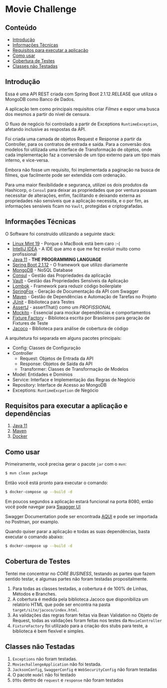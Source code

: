 # Movie Challenge

## Conteúdo

- [Introdução](#introdução)
- [Informações Técnicas](#informações-técnicas)
- [Requisitos para executar a aplicação](#requisitos-para-executar-a-aplicação-e-dependências)
- [Como usar](#como-usar)
- [Cobertura de Testes](#cobertura-de-testes)
- [Classes não Testadas](#classes-não-testadas)

## Introdução

Essa é uma API REST criada com Spring Boot 2.1.12.RELEASE que utiliza o MongoDB como Banco de Dados.

A aplicação tem como principais requisitos criar *Filmes* e expor uma busca dos mesmos a partir do nível de censura.

O fluxo de negócio foi controlado a partir de Exceptions `RuntimeException`, afetando inclusive as respostas da API.

Foi criada uma camada de objetos Request e Response a partir da Controller, para os contratos de entrada e saída. Para a conversão dos modelos foi utilizada uma interface de Transformação de objetos, onde cada implementação faz a conversão de um tipo externo para um tipo mais interno, e vice-versa.

Embora não fosse um requisito, foi implementada a paginação na busca de filmes, que facilmente pode ser extendida com ordenação.

Para uma maior flexibilidade e segurança, utilizei os dois produtos da Hashicorp, o `Consul` para deixar as propriedades que por ventura possam necessitar de alterações, enfim, facilitando e deixando externa as propriedades não sensíveis que a aplicação necessita, e o por fim, as informações sensíveis ficam no `Vault`, protegidas e criptografadas.

## Informações Técnicas

O Software foi construído utilizando a seguinte stack:
- [Linux Mint 19](https://www.linuxmint.com/) - Porque o MacBook está bem caro :-(
- [IntelliJ IDEA](https://www.jetbrains.com/idea/) - A IDE que amo e que me fez evoluir muito como profissional
- [Java 11](https://www.java.com/pt_BR/) - **THE PROGRAMMING LANGUAGE**
- [Spring Boot 2.1.12](http://spring.io/projects/spring-boot) - O framework que utilizo diariamente
- [MongoDB](https://www.mongodb.com/) - NoSQL Database
- [Consul](https://www.consul.io/) - Gestão das Propriedades da aplicação
- [Vault]() - Gestão das Propriedades Sensíveis da Aplicação
- [Lombok](https://projectlombok.org/) - Framework para reduzir código boilerplate
- [SpringFox](http://springfox.github.io/springfox/) - Geração de Documentação da API com Swagger
- [Maven](https://maven.apache.org/) - Gestão de Dependências e Automação de Tarefas no Projeto
- [JUnit](https://junit.org/) - Bibilioteca para Testes
- [AssertJ](http://joel-costigliola.github.io/assertj/) - assertThat() como um *PROFISSIONAL*
- [Mockito](https://site.mockito.org/) - Essencial para mockar dependências e comportamentos
- [Fixture Factory](https://github.com/six2six/fixture-factory) - Biblioteca escrita por Brasileiros para geração de Fixtures de Teste
- [Jacoco](https://www.eclemma.org/jacoco/trunk/doc/maven.html) - Biblioteca para análise de cobertura de código

A arquitetura foi separada em alguns pacotes principais:
 - Config: Classes de Configuração
 - Controller
    - Request: Objetos de Entrada da API
    - Response: Objetos de Saída da API
    - Transformer: Classes de Transformação de Modelos
 - Model: Entidades e Domínios
 - Service: Interface e Implementação das Regras de Negócio
 - Repository: Interface de Acesso ao MongoDB
 - Exceptions: `RuntimeExcpetion` de Negócio
 

## Requisitos para executar a aplicação e dependências

1. [Java 11](https://www.java.com/pt_BR/)
2. [Maven](https://maven.apache.org/)
3. [Docker](https://www.docker.com/)

## Como usar

Primeiramente, você precisa gerar o pacote `jar` com o `mvn`:

```sh
$ mvn clean package
```

Então você está pronto para executar o comando:

```sh
$ docker-compose up --build -d
```

Em poucos segundos a aplicação estará funcional na porta 8080, então você pode navegar para [Swagger UI](http://localhost:8080/swagger-ui.html)

Swagger Documentation pode ser encontrada [AQUI](http://localhost:8080/v2/api-docs) e pode ser importada no Postman, por examplo.

Quando quiser parar a aplicação e todas as suas dependências, basta executar o comando abaixo:

```sh
$ docker-compose up --build -d
```

## Cobertura de Testes

Tentei me concentrar no *CORE BUSINESS*, testando as partes que fazem sentido testar, e algumas partes não foram testadas propositalmente.

1. Para todas as classes testadas, a cobertura é de 100% de Linhas, Métodos e Branches.
2. A cobertura é medida pela biblioteca Jacoco que disponibiliza um relatório HTML que pode ser encontra na pasta `target/site/jacoco/index.html`.
3. As validações das regras foram feitas via Bean Validation no Objeto de Request, todas as validações foram feitas nos testes da `MovieController`
4. `FixtureFactory` foi utilizado para a criação dos stubs para teste, a biblioteca é bem flexível e simples.

## Classes não Testadas
1. `Exceptions` não foram testadas.
2. `MoviechallengeApplication` não foi testada.
3. `JacksonConfig`, `SwaggerConfig` e `WebSecurityConfig` não foram testadas
3. O pacote `model` não foi testado
4. `DTOs` dentro de `request` e `response` não foram testados
